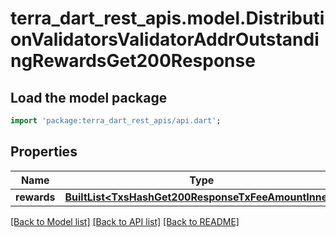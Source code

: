 # terra_dart_rest_apis.model.DistributionValidatorsValidatorAddrOutstandingRewardsGet200Response

## Load the model package
```dart
import 'package:terra_dart_rest_apis/api.dart';
```

## Properties
Name | Type | Description | Notes
------------ | ------------- | ------------- | -------------
**rewards** | [**BuiltList&lt;TxsHashGet200ResponseTxFeeAmountInner&gt;**](TxsHashGet200ResponseTxFeeAmountInner.md) |  | [optional] 

[[Back to Model list]](../README.md#documentation-for-models) [[Back to API list]](../README.md#documentation-for-api-endpoints) [[Back to README]](../README.md)


